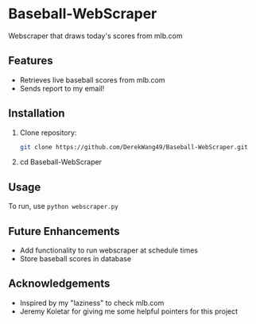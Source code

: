 # Baseball-WebScraper
Webscraper that draws today's scores from mlb.com

## Features
- Retrieves live baseball scores from mlb.com
- Sends report to my email!


## Installation
1. Clone repository:
   ```bash
   git clone https://github.com/DerekWang49/Baseball-WebScraper.git
2. cd Baseball-WebScraper

## Usage
To run, use `python webscraper.py`

## Future Enhancements
- Add functionality to run webscraper at schedule times
- Store baseball scores in database


## Acknowledgements
- Inspired by my "laziness" to check mlb.com
- Jeremy Koletar for giving me some helpful pointers for this project

